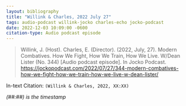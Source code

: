 ```yaml
---
layout: bibliography
title: "Willink & Charles, 2022 July 27"
tags: audio-podcast willink-jocko charles-echo jocko-podcast
date: 2022-12-03 10:09:00 -0600
citation-type: Audio podcast episode
---
```


> Willink, J. (Host). Charles, E. (Director). (2022, July, 27). Modern Combatives. How We Fight, How We Train, How We Live. W/Dean Lister (No. 344) [Audio podcast episode]. In Jocko Podcast. https://jockopodcast.com/2022/07/27/344-modern-combatives-how-we-fight-how-we-train-how-we-live-w-dean-lister/

In-text Citation: `(Willink & Charles, 2022, XX:XX)`

*(##:##) is the timestamp*